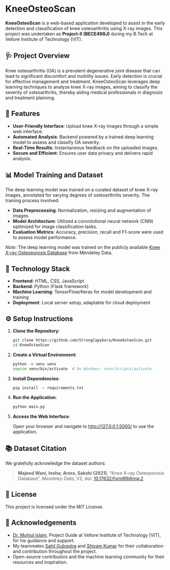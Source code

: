 # KneeOsteoScan

**KneeOsteoScan** is a web-based application developed to assist in the early detection and classification of knee osteoarthritis using X-ray images. This project was undertaken as **Project-II (BECE498J)** during my B.Tech at Vellore Institute of Technology (VIT).

## 🩺 Project Overview

Knee osteoarthritis (OA) is a prevalent degenerative joint disease that can lead to significant discomfort and mobility issues. Early detection is crucial for effective management and treatment. KneeOsteoScan leverages deep learning techniques to analyze knee X-ray images, aiming to classify the severity of osteoarthritis, thereby aiding medical professionals in diagnosis and treatment planning.

## 🚀 Features

- **User-Friendly Interface**: Upload knee X-ray images through a simple web interface.
- **Automated Analysis**: Backend powered by a trained deep learning model to assess and classify OA severity.
- **Real-Time Results**: Instantaneous feedback on the uploaded images.
- **Secure and Efficient**: Ensures user data privacy and delivers rapid analysis.

## 📊 Model Training and Dataset
The deep learning model was trained on a curated dataset of knee X-ray images, annotated for varying degrees of osteoarthritis severity. The training process involved:

- **Data Preprocessing**: Normalization, resizing and augmentation of images.
- **Model Architecture**: Utilized a convolutional neural network (CNN) optimized for image classification tasks.
- **Evaluation Metrics**: Accuracy, precision, recall and F1-score were used to assess model performance.

*Note*: The deep learning model was trained on the publicly available [Knee X-ray Osteoporosis Database](#-dataset-citation) from Mendeley Data.


## 🧠 Technology Stack

- **Frontend**: HTML, CSS, JavaScript
- **Backend**: Python (Flask framework)
- **Machine Learning**: TensorFlow/Keras for model development and training
- **Deployment**: Local server setup; adaptable for cloud deployment

## ⚙️ Setup Instructions

1. **Clone the Repository**:
   ```bash
   git clone https://github.com/StrongCapybara/KneeOsteoScan.git
   cd KneeOsteoScan

2. **Create a Virtual Environment**:
   ```bash
   python -m venv venv
   source venv/bin/activate  # On Windows: venv\Scripts\activate

3. **Install Dependencies**:
   ```bash
   pip install -r requirements.txt

4. **Run the Application**:
   ```bash
   python main.py

5. **Access the Web Interface**:

    Open your browser and navigate to http://127.0.0.1:5000/ to use the application.


## 📚 Dataset Citation

We gratefully acknowledge the dataset authors:

> **Majeed Wani, Insha; Arora, Sakshi (2021)**, “Knee X-ray Osteoporosis Database”, *Mendeley Data*, V2, doi: [10.17632/fxjm8fb6mw.2](https://doi.org/10.17632/fxjm8fb6mw.2)


## 📄 License
This project is licensed under the MIT License.

## 🙏 Acknowledgements

- [Dr. Mohiul Islam](https://www.linkedin.com/in/dr-mohiul-islam-81604070/), Project Guide at Vellore Institute of Technology (VIT), for his guidance and support.
- My teammates [Sahil Gubgotra](https://www.linkedin.com/in/sahil-gubgotra-902555225/) and [Shivam Kumar](https://www.linkedin.com/in/shivam-kumar-a7349621a/) for their collaboration and contribution throughout the project.
- Open-source contributors and the machine learning community for their resources and inspiration.
